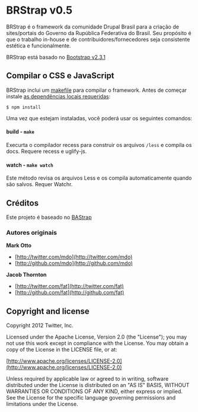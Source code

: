 ﻿# BRStrap v0.5

BRStrap é o framework da comunidade Drupal Brasil para a criação de sites/portais do Governo da Rupública Federativa do Brasil.
Seu propósito é que o trabalho in-house e de contribuidores/fornecedores seja consistente estética e funcionalmente.

BRStrap está basado no [Bootstrap v2.3.1](http://twitter.github.com/bootstrap)


## Compilar o CSS e JavaScript

BRStrap inclui um [makefile](Makefile) para compilar o framework. Antes de começar instale [as dependências locais requeridas](package.json):

```
$ npm install
```

Uma vez que estejam instaladas, você poderá usar os seguintes comandos:

#### build - `make`
  Execurta o compilador recess para construir os arquivos `/less` e compila os docs. Requere recess e uglify-js.

#### watch - `make watch`
Este método revisa os arquivos Less e os compila automaticamente quando são salvos. Requer Watchr.


## Créditos

Este projeto é baseado no [BAStrap](http://gcba.github.com/BAstrap)


### Autores originais

**Mark Otto**

+ [http://twitter.com/mdo](http://twitter.com/mdo)
+ [http://github.com/mdo](http://github.com/mdo)

**Jacob Thornton**

+ [http://twitter.com/fat](http://twitter.com/fat)
+ [http://github.com/fat](http://github.com/fat)


## Copyright and license

Copyright 2012 Twitter, Inc.

Licensed under the Apache License, Version 2.0 (the "License");
you may not use this work except in compliance with the License.
You may obtain a copy of the License in the LICENSE file, or at:

  [http://www.apache.org/licenses/LICENSE-2.0](http://www.apache.org/licenses/LICENSE-2.0)

Unless required by applicable law or agreed to in writing, software
distributed under the License is distributed on an "AS IS" BASIS,
WITHOUT WARRANTIES OR CONDITIONS OF ANY KIND, either express or implied.
See the License for the specific language governing permissions and
limitations under the License.
